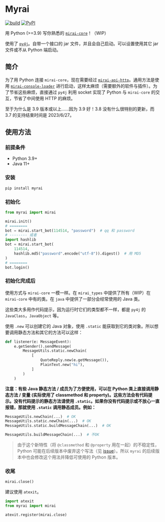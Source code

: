 # Myrai

[![build](https://github.com/Shimogawa/myrai/actions/workflows/build.yml/badge.svg)](https://github.com/Shimogawa/myrai/actions/workflows/build.yml)
[![PyPI](https://img.shields.io/pypi/v/myrai)](https://pypi.org/project/myrai/)

用 Python (>=3.9) 写你熟悉的 [`mirai-core`][mirai-core]！（WIP）

使用了 [`py4j`][py4j]。自带一个接口的 jar 文件，并且会自己启动。可以设置使用其它 jar 文件或不从 Python 端启动。

## 简介

为了用 Python 连接 `mirai-core`，现在需要经过 [`mirai-api-http`][mah]。通用方法是使用 [`mirai-console-loader`][mcl] 进行启动，这样太麻烦（需要额外的软件与插件）。为了节省这些麻烦，直接通过 `py4j` 利用 socket 实现了 Python 与 `mirai-core` 的交互，节省了中间使用 HTTP 的麻烦。

至于为什么是 3.9 版本或以上……因为 3.9 好！3.8 没有什么很特别的更新，而 3.7 的支持结束时间是 2023/6/27。

## 使用方法

### 前提条件

- Python 3.9+
- Java 11+

### 安装

```sh
pip install myrai
```

### 初始化

```py
from myrai import mirai

mirai.init()
# ========
bot = mirai.start_bot(114514, "password")  # qq 和 password
# -------- 或者
import hashlib
bot = mirai.start_bot(
    114514,
    hashlib.md5("password".encode("utf-8")).digest()  # 用 MD5
)
# ========
bot.login()
```

### 初始化完成后

使用方式与 `mirai-core` 一模一样。在 `mirai_types` 中提供了所有（WIP）在 `mirai-core` 中有的类。在 `java` 中提供了一部分会经常使用的 Java 类。

这些类大多用作代码提示，因为运行时它们的类型都不一样，都是 `py4j` 的 `JavaClass`，`JavaObject` 等。

使用 `.new` 可以创建它的 Java 对象，使用 `.static` 能获取到它的类对象。所以想要调用静态方法和其它的方法可以这样：

```py
def listener(e: MessageEvent):
    e.getSender().sendMessage(
        MessageUtils.static.newChain(
            [
                QuoteReply.new(e.getMessage()),
                PlainText.new("hi"),
            ]
        )
    )
```

**注意：有些 Java 静态方法 / 成员为了方便使用，可以在 Python 类上直接调用静态方法 / 变量 (实际使用了 classmethod 和 property)。这些方法会有代码提示。没有代码提示的静态方法请使用 `.static`。如果你没有代码提示或不放心一直报错，那就使用 `.static` 调用静态成员。例如：**

```py
MessageUtils.newChain(...)  # OK
MessageUtils.static.newChain(...)  # OK
MessageUtils.static.buildMessageChain(...)  # OK

MessageUtils.buildMessageChain(...)  # 不OK
```

> 由于这个新特性（将 `@classmethod` 和 `@property` 用在一起）的不稳定性，Python 可能在后续版本中废弃这个写法（见 [issue](https://github.com/python/cpython/issues/89519)）。所以 `myrai` 的后续版本中也会修改这个用法并降低可使用的 Python 版本。

### 收尾

```py
mirai.close()
```

建议使用 `atexit`。

```py
import atexit
from myrai import mirai

atexit.register(mirai.close)
```

[py4j]: https://github.com/py4j/py4j
[mirai-core]: https://github.com/mamoe/mirai
[mah]: https://github.com/project-mirai/mirai-api-http
[mcl]: https://github.com/iTXTech/mirai-console-loader
